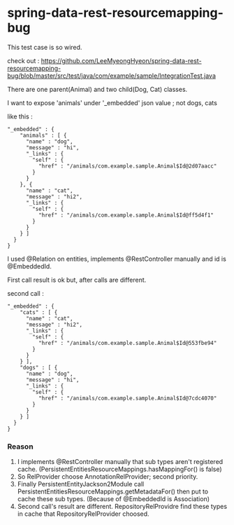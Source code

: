 # spring-data-rest-resourcemapping-bug

This test case is so wired.

check out :
https://github.com/LeeMyeongHyeon/spring-data-rest-resourcemapping-bug/blob/master/src/test/java/com/example/sample/IntegrationTest.java

There are one parent(Animal) and two child(Dog, Cat) classes.

I want to expose 'animals' under '_embedded' json value ;  not dogs, cats

like this :
``` 
"_embedded" : {
    "animals" : [ {
      "name" : "dog",
      "message" : "hi",
      "_links" : {
        "self" : {
          "href" : "/animals/com.example.sample.Animal$Id@2d07aacc"
        }
      }
    }, {
      "name" : "cat",
      "message" : "hi2",
      "_links" : {
        "self" : {
          "href" : "/animals/com.example.sample.Animal$Id@ff5d4f1"
        }
      }
    } ]
  }
}
```

I used @Relation on entities, implements @RestController manually and id is @EmbeddedId.

First call result is ok but, after calls are different.

second call :
```
"_embedded" : {
    "cats" : [ {
      "name" : "cat",
      "message" : "hi2",
      "_links" : {
        "self" : {
          "href" : "/animals/com.example.sample.Animal$Id@553fbe94"
        }
      }
    } ],
    "dogs" : [ {
      "name" : "dog",
      "message" : "hi",
      "_links" : {
        "self" : {
          "href" : "/animals/com.example.sample.Animal$Id@7cdc4070"
        }
      }
    } ]
  }
}
```

### Reason
1. I implements @RestController manually that sub types aren't registered cache. 
(PersistentEntitiesResourceMappings.hasMappingFor() is false)
2. So RelProvider choose AnnotationRelProvider; second priority.
3. Finally PersistentEntityJackson2Module call PersistentEntitiesResourceMappings.getMetadataFor() then put to cache these sub types.
(Because of @EmbeddedId is Association)
4. Second call's result are different. RepositoryRelProvidre find these types in cache that RepositoryRelProvider choosed.




